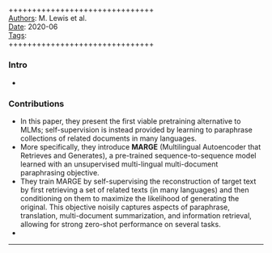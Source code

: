 ##

+++++++++++++++++++++++++++++++  
<ins>Authors</ins>: M. Lewis et al.  
<ins>Date</ins>: 2020-06  
<ins>Tags</ins>:   
+++++++++++++++++++++++++++++++  


### Intro

- 


### Contributions

- In this paper, they present the first viable pretraining alternative to MLMs; self-supervision is instead provided by learning to paraphrase collections of related documents in many languages.
- More specifically, they introduce **MARGE** (Multilingual Autoencoder that Retrieves and Generates), a pre-trained sequence-to-sequence model learned with an unsupervised multi-lingual multi-document paraphrasing objective.
- They train MARGE by self-supervising the reconstruction of target text by first retrieving a set of related texts (in many languages) and then conditioning on them to maximize the likelihood of generating the original. This objective noisily captures aspects of paraphrase, translation, multi-document summarization, and information retrieval, allowing for strong zero-shot performance on several tasks.
- 

***
